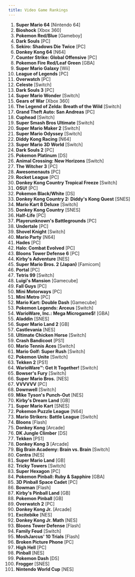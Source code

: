 ```yaml
---
title: Video Game Rankings 
---
```

1. **Super Mario 64** [Nintendo 64]
1. **Bioshock** [Xbox 360]
1. **Pokemon Red/Blue** [Gameboy]
1. **Dark Souls** [PC]
1. **Sekiro: Shadows Die Twice** [PC]
1. **Donkey Kong 64** [N64]
1. **Counter Strike: Global Offensive** [PC]
1. **Pokemon Fire Red/Leaf Green** [GBA]
1. **Super Mario Galaxy** [Wii]
1. **League of Legends** [PC]
1. **Overwatch** [PC]
1. **Celeste** [Switch]
1. **Dark Souls 3** [PC]
1. **Super Mario Wonder** [Switch]
1. **Gears of War** [Xbox 360]
1. **The Legend of Zelda: Breath of the Wild** [Switch]
1. **Grand Theft Auto: San Andreas** [PC]
1. **Cuphead** [Switch]
1. **Super Smash Bros Ultimate** [Switch]
1. **Super Mario Maker 2** [Switch]
1. **Super Mario Odyssey** [Switch]
1. **Diddy Kong Racing** [N64]
1. **Super Mario 3D World** [Switch]
1. **Dark Souls 2** [PC]
1. **Pokemon Platinum** [DS]
1. **Animal Crossing: New Horizons** [Switch]
1. **The Witcher 3** [PC]
1. **Awesomenauts** [PC]
1. **Rocket League** [PC]
1. **Donkey Kong Country Tropical Freeze** [Switch]
1. **OSU!** [PC]
1. **Pokemon Black/White** [DS]
1. **Donkey Kong Country 2: Diddy's Kong Quest** [SNES]
1. **Mario Kart 8 Deluxe** [Switch]
1. **Donkey Kong Country** [SNES]
1. **Half-Life** [PC]
1. **Playerunknown's Battlegrounds** [PC]
1. **Undertale** [PC]
1. **Shovel Knight** [Switch]
1. **Mario Party** [N64]
1. **Hades** [PC]
1. **Halo: Combat Evolved** [PC]
1. **Bloons Tower Defense 6** [PC]
1. **Kirby's Adventure** [NES]
1. **Super Mario Bros. 2 (Japan)** [Famicom]
1. **Portal** [PC]
1. **Tetris 99** [Switch]
1. **Luigi's Mansion** [Gamecube]
1. **Fall Guys** [PC]
1. **Mini Motorways** [PC]
1. **Mini Metro** [PC]
1. **Mario Kart: Double Dash** [Gamecube]
1. **Pokemon Legends: Arceus** [Switch]
1. **WarioWare, Inc.: Mega Microgame$!** [GBA]
1. **Aladdin** [SNES]
1. **Super Mario Land 2** [GB]
1. **Castlevania** [NES]
1. **Ultimate Chicken Horse** [Switch]
1. **Crash Bandicoot** [PS1]
1. **Mario Tennis Aces** [Switch]
1. **Mario Golf: Super Rush** [Switch]
1. **Pokemon Unite** [Switch]
1. **Tekken 2** [PS1]
1. **WarioWare™: Get It Together!** [Switch]
1. **Bowser's Fury** [Switch]
1. **Super Mario Bros.** [NES]
1. **VVVVVV** [PC]
1. **Downwell** [Switch]
1. **Mike Tyson's Punch-Out** [NES]
1. **Kirby's Dream Land** [GB]
1. **Super Mario Kart** [SNES]
1. **Pokemon Puzzle League** [N64]
1. **Mario Strikers: Battle League** [Switch]
1. **Bloons** [Flash]
1. **Donkey Kong** [Arcade]
1. **DK Jungle Climber** [DS]
1. **Tekken** [PS1]
1. **Donkey Kong 3** [Arcade]
1. **Big Brain Academy: Brain vs. Brain** [Switch]
1. **Contra** [NES]
1. **Super Mario Land** [GB]
1. **Tricky Towers** [Switch]
1. **Super Hexagon** [PC]
1. **Pokemon Pinball: Ruby & Sapphire** [GBA]
1. **3D Pinball Space Cadet** [PC]
1. **Bowman** [Flash]
1. **Kirby's Pinball Land** [GB]
1. **Pokemon Pinball** [GB]
1. **Overwatch 2** [PC]
1. **Donkey Kong Jr.** [Arcade]
1. **Excitebike** [NES]
1. **Donkey Kong Jr. Math** [NES]
1. **Bloons Tower Defense** [Flash]
1. **Family Feud** [Switch]
1. **MoshJarcus' 10 Trials** [Flash]
1. **Broken Picture Phone** [PC]
1. **High Hell** [PC]
1. **Pinball** [NES]
1. **Pokemon Dash** [DS]
1. **Frogger** [SNES]
1. **Nintendo World Cup** [NES]
